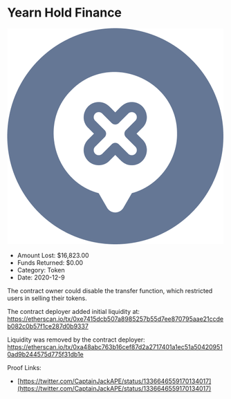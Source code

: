 # Yearn Hold Finance
![Yearn Hold Finance](/rektimages/Yearn-Hold-Finance.png)
- Amount Lost: $16,823.00
- Funds Returned: $0.00
- Category: Token
- Date: 2020-12-9

The contract owner could disable the transfer function, which restricted users in selling their tokens.  
  
The contract deployer added initial liquidity at:  
https://etherscan.io/tx/0xe7415dcb507a8985257b55d7ee870795aae21ccdeb082c0b57f1ce287d0b9337  
  
Liquidity was removed by the contract deployer:  
https://etherscan.io/tx/0xa48abc763b16cef87d2a2717401a1ec51a504209510ad9b244575d775f31db1e


Proof Links:
- [https://twitter.com/CaptainJackAPE/status/1336646559170134017](https://twitter.com/CaptainJackAPE/status/1336646559170134017)


